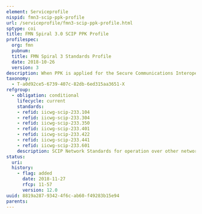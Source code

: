 ```yaml
---
element: Serviceprofile
nispid: fmn3-scip-ppk-profile
url: /serviceprofile/fmn3-scip-ppk-profile.html
sptype: coi
title: FMN Spiral 3.0 SCIP PPK Profile
profilespec:
  org: fmn
  pubnum: 
  title: FMN Spiral 3 Standards Profile
  date: 2018-10-26
  version: 3
description: When PPK is applied for the Secure Communications Interoperability Protocol (SCIP), the following standards need to be followed.
taxonomy:
  - T-a0d92ce5-6739-407c-82db-6ed315aa3651-X
refgroup:
  - obligation: conditional
    lifecycle: current
    standards: 
    - refid: iicwg-scip-233.104
    - refid: iicwg-scip-233.304
    - refid: iicwg-scip-233.350
    - refid: iicwg-scip-233.401
    - refid: iicwg-scip-233.422
    - refid: iicwg-scip-233.441
    - refid: iicwg-scip-233.601
    description: SCIP Network Standards for operation over other network types
status:
  uri: 
  history: 
    - flag: added
      date: 2018-11-27
      rfcp: 11-57
      version: 12.0
uuid: 8819a287-9342-4f6c-ab60-f49283b15e94
parents:
---
```

